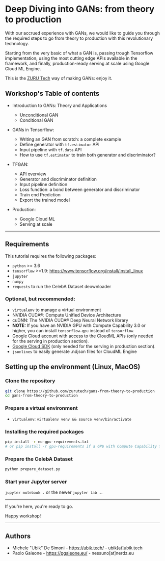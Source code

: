 # Deep Diving into GANs: from theory to production

With our accrued experience with GANs, we would like to guide you through the required steps to go from theory to production with this revolutionary technology.

Starting from the very basic of what a GAN is, passing trough Tensorflow implementation, using the most cutting edge APIs available in the framework, and finally, production-ready serving at scale using Google Cloud ML Engine.

This is the [ZURU Tech](https://zuru.tech/) way of making GANs: enjoy it.

## Workshop's Table of contents

- Introduction to GANs: Theory and Applications
    - Unconditional GAN
    - Conditional GAN

- GANs in Tensorflow:
    - Writing an GAN from scratch: a complete example
    - Define generator with `tf.estimator` API
    - Input pipeline with `tf.data` API
    - How to use `tf.estimator` to train both generator and discriminator?

- TFGAN:
    - API overview
    - Generator and discriminator definition
    - Input pipeline definition
    - Loss function: a bond between generator and discriminator
    - Train end Prediction
    - Export the trained model

- Production:
    - Google Cloud ML
    - Serving at scale

---

## Requirements

This tutorial requires the following packages:

- `python` >= 3.6
- `tensorflow` >=1.9: https://www.tensorflow.org/install/install_linux
- `jupyter`
- `numpy`
- `requests` to run the CelebA Dataset deownloader

### Optional, but recommended:

- `virtualenv` to manage a virtual environment
- NVIDIA CUDA®: Compute Unified Device Architecture
- cuDNN: The NVIDIA CUDA® Deep Neural Network library
- **NOTE:** If you have an NVIDIA GPU with Compute Capability 3.0 or higher, you can install `tensorflow-gpu` instead of `tensorflow`.
- Google Cloud account with access to the CloudML APIs (only needed for the serving in production section).
- [Google Cloud SDK](https://cloud.google.com/sdk/) (only needed for the serving in production section).
- `jsonlines` to easily generate .ndjson files for CloudML Engine

## Setting up the environment (Linux, MacOS)

### Clone the repository

```bash
git clone https://github.com/zurutech/gans-from-theory-to-production
cd gans-from-theory-to-production
```

### Prepare a virtual environment

- `virtualenv`: `virtualenv venv && source venv/bin/activate`

### Installing the required packages

```bash
pip install -r no-gpu-requirements.txt
# or pip install -r gpu-requirements if a GPU with Compute Capability >= 3.0 is present
```

### Prepare the CelebA Dataset

```bash
python prepare_dataset.py
```

### Start your Jupyter server

`jupyter notebook .` or the newer `jupyter lab .`.

---

If you're here, you're ready to go.

Happy workshop!

---

## Authors

- Michele "Ubik" De Simoni - https://ubik.tech/ - ubik[at]ubik.tech
- Paolo Galeone - https://pgaleone.eu/ - nessuno[at]nerdz.eu

